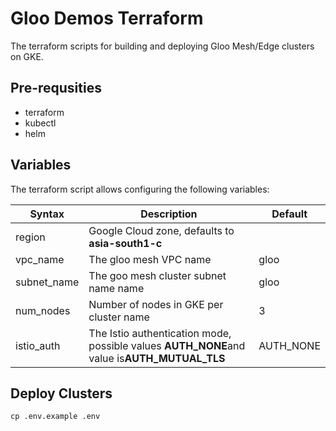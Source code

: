 # Gloo Demos Terraform

The terraform scripts for building and deploying Gloo Mesh/Edge clusters on GKE.

## Pre-requsities

- terraform
- kubectl
- helm

## Variables

The terraform script allows configuring the following variables:

| Syntax      | Description                                                                                 | Default   |
| ----------- | ------------------------------------------------------------------------------------------- | --------- |
| region      | Google Cloud zone, defaults to **asia-south1-c**                                            |
| vpc_name    | The gloo mesh VPC name                                                                      | gloo      |
| subnet_name | The goo mesh cluster subnet name name                                                       | gloo      |
| num_nodes   | Number of nodes in GKE per cluster name                                                     | 3         |
| istio_auth  | The Istio authentication mode, possible values **AUTH_NONE**and value is**AUTH_MUTUAL_TLS** | AUTH_NONE |

## Deploy Clusters

```shell
cp .env.example .env
```
